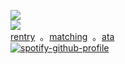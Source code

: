 ![](https://komarev.com/ghpvc/?username=yaoidemon&label=hi+friends&style=pixel&color=c57a7f&base=4000&abbreviated=true)  
![](https://file.garden/aDT0Ck-AL1_uKJ4P/rentry%20pictures/in%20love)   
[rentry](https://rentry.co/prsk)‎ ‎ ‎｡‎ ‎ ‎[matching](https://rentry.co/sern)‎ ‎ ‎‎｡ ‎ ‎[ata](https://sern.atabook.org/)  
[![spotify-github-profile](https://spotify-github-profile.kittinanx.com/api/view?uid=kfi5edyqaxydewo7hoco748lu&cover_image=true&theme=natemoo-re&show_offline=false&background_color=121212&interchange=false&bar_color=53b14f&bar_color_cover=true)](https://github.com/kittinan/spotify-github-profile)

